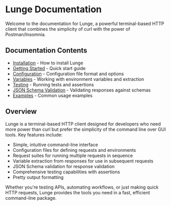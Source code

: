 # Lunge Documentation

Welcome to the documentation for Lunge, a powerful terminal-based HTTP client that combines the simplicity of curl with the power of Postman/Insomnia.

## Documentation Contents

- [Installation](./Installation.md) - How to install Lunge
- [Getting Started](./Getting-Started.md) - Quick start guide
- [Configuration](./Configuration.md) - Configuration file format and options
- [Variables](./Variables.md) - Working with environment variables and extraction
- [Testing](./Testing.md) - Running tests and assertions
- [JSON Schema Validation](./JSON-Schema-Validation.md) - Validating responses against schemas
- [Examples](./Examples.md) - Common usage examples

## Overview

Lunge is a terminal-based HTTP client designed for developers who need more power than curl but prefer the simplicity of the command line over GUI tools. Key features include:

- Simple, intuitive command-line interface
- Configuration files for defining requests and environments
- Request suites for running multiple requests in sequence
- Variable extraction from responses for use in subsequent requests
- JSON Schema validation for response validation
- Comprehensive testing capabilities with assertions
- Pretty output formatting

Whether you're testing APIs, automating workflows, or just making quick HTTP requests, Lunge provides the tools you need in a fast, efficient command-line package.
